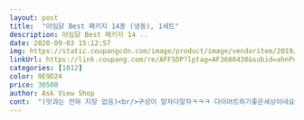 ```yaml
---
layout: post 
title:  "아임닭 Best 패키지 14종 (냉동), 1세트" 
description: 아임닭 Best 패키지 14 ..
date: 2020-09-03 15:12:57 
img: https://static.coupangcdn.com/image/product/image/vendoritem/2019/06/20/4822253562/3a6c345c-7825-4b96-a070-800732ce688e.jpg 
linkUrl: https://link.coupang.com/re/AFFSDP?lptag=AF3600438&subid=ahnPublicAsk&pageKey=227322254&itemId=720207591&vendorItemId=4822253562&traceid=V0-113-af7b1743016d7f42 
categories: [1012] 
color: 9E9D24 
price: 30500 
author: Ask View Shop 
cont:  "(맛과는 전혀 지장 없음)<br/>구성이 알차다알차ㅋㅋㅋ 다이어트하기좋은세상이네요ㅋㅋㅋ<br/>그리고 제입엔 핫바소세지 넘 짜고 자극적이네요.<br/><br/>녹으면서 물이 흐르기 때문에 전자레인지 청소를 해야할 수도 있습니다.<br/>.<br/> ㅎㅎ!<br/>다들 다이어트 성공하세요 ^<br/> -^! 화이팅!<br/>다양한 구성이라 닭가슴살 취향? 어떤 맛을 구입해야할지 모르겠는 분들에게 추천합니다.<br/><br/>다이어트 소시지라기엔?? 넘 짜요.<br/><br/>닭가슴살 식감도 아니고<br/>닭가슴살볼도 약간은 부드러운 닭가슴살식감입니다!!.<br/><br/>드라이아이스도 충분했어요.<br/><br/>로켓프레쉬로 배송와서 빠르게 받아 볼 수 있어서 좋았습니다.<br/><br/>로켓프레시는 최고입니다 진짜<br/>만두는 맛있어서 재구매 의사 있습니당<br/>만두를 제외한 다른 상품들은 다 맛있게 먹었습니다.<br/><br/>맛이 없다는 건 아니구여<br/>맛있고 간편하게 먹을 수 있어서 정말 편리합니다.<br/><br/>소시지는 소시지막 안에 닭가슴살식감이구여ㅋㅋㅋ<br/>안짜더라구여<br/>오자마자 소시지랑 닭가슴살볼? 먹었는데용<br/>와 아임닭이 진리인듯<br/>이거먹으면 되게든든해요 돈을 써야겠네요ㅋㅋㅋ돈을 쓰면 건강하게 살이 빠질수있게끔 하는듯 너무맛잇어서 행복해요ㅋㅋㅋ<br/>이런 구성 처음봤어여<br/>재구매는 생각해봐야할듯?<br/>정말 빠르고 신선하게 배송오는 로켓 프레쉬 위엄! 기사님들 감사합니다 b<br/>제 입엔 닭가슴살 소시지는 케일뭐시기들어간하림소시지가 더 맛있어요.<br/><br/>제품 특성상 다른 브랜드의 냉동 제품도 그렇듯 해동시킬때 그릇에 담아서 돌리시는게 좋아요!<br/>" 
---
```

